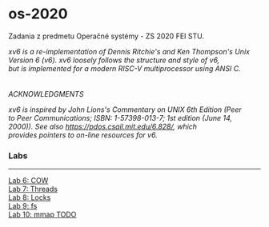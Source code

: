 # os-2020
Zadania z predmetu Operačné systémy - ZS 2020 FEI STU.

<p><i>
xv6 is a re-implementation of Dennis Ritchie's and Ken Thompson's Unix<br>
Version 6 (v6).  xv6 loosely follows the structure and style of v6,<br>
but is implemented for a modern RISC-V multiprocessor using ANSI C.<br>
<br><br>
ACKNOWLEDGMENTS<br>

xv6 is inspired by John Lions's Commentary on UNIX 6th Edition (Peer<br>
to Peer Communications; ISBN: 1-57398-013-7; 1st edition (June 14,<br>
2000)). See also https://pdos.csail.mit.edu/6.828/, which<br>
provides pointers to on-line resources for v6.<br>
</i></p>

<h3>Labs</h3><hr>
<a href="https://github.com/rastislavkopal/os-2020/compare/cow">Lab 6: COW</a><br>
<a href="https://github.com/rastislavkopal/os-2020/compare/thread">Lab 7: Threads</a><br>
<a href="https://github.com/rastislavkopal/os-2020/compare/lock">Lab 8: Locks</a><br>
<a href="https://github.com/rastislavkopal/os-2020/compare/fs">Lab 9: fs</a><br>
<a href="#">Lab 10: mmap TODO</a><br>
